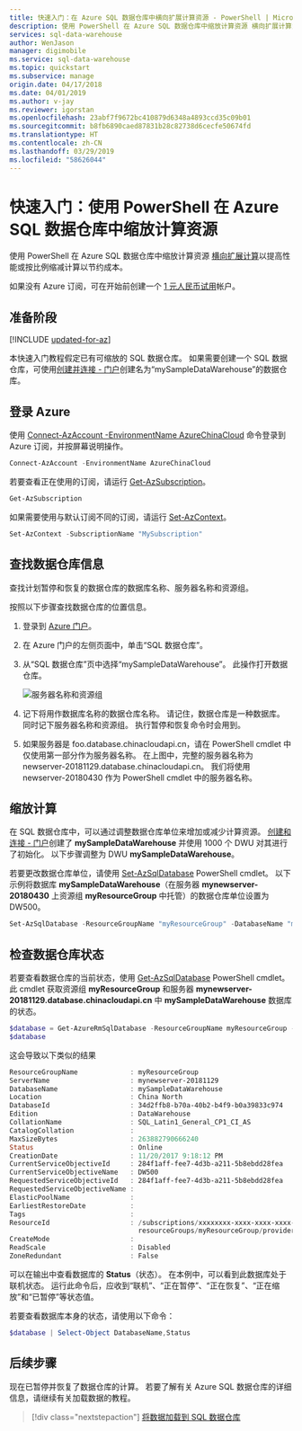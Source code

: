 ```yaml
---
title: 快速入门：在 Azure SQL 数据仓库中横向扩展计算资源 - PowerShell | Microsoft Docs
description: 使用 PowerShell 在 Azure SQL 数据仓库中缩放计算资源 横向扩展计算为提高性能或缩放重新计算以节约成本。
services: sql-data-warehouse
author: WenJason
manager: digimobile
ms.service: sql-data-warehouse
ms.topic: quickstart
ms.subservice: manage
origin.date: 04/17/2018
ms.date: 04/01/2019
ms.author: v-jay
ms.reviewer: igorstan
ms.openlocfilehash: 23abf7f9672bc410879d6348a4893ccd35c09b01
ms.sourcegitcommit: b8fb6890caed87831b28c82738d6cecfe50674fd
ms.translationtype: HT
ms.contentlocale: zh-CN
ms.lasthandoff: 03/29/2019
ms.locfileid: "58626044"
---
```

# <a name="quickstart-scale-compute-in-azure-sql-data-warehouse-in-powershell"></a>快速入门：使用 PowerShell 在 Azure SQL 数据仓库中缩放计算资源

使用 PowerShell 在 Azure SQL 数据仓库中缩放计算资源 [横向扩展计算](sql-data-warehouse-manage-compute-overview.md)以提高性能或按比例缩减计算以节约成本。

如果没有 Azure 订阅，可在开始前创建一个 [1 元人民币试用](https://www.azure.cn/pricing/1rmb-trial/)帐户。

## <a name="before-you-begin"></a>准备阶段

[!INCLUDE [updated-for-az](../../includes/updated-for-az.md)]

本快速入门教程假定已有可缩放的 SQL 数据仓库。 如果需要创建一个 SQL 数据仓库，可使用[创建并连接 - 门户](create-data-warehouse-portal.md)创建名为“mySampleDataWarehouse”的数据仓库。

## <a name="log-in-to-azure"></a>登录 Azure

使用 [Connect-AzAccount -EnvironmentName AzureChinaCloud](https://docs.microsoft.com/powershell/module/az.accounts/connect-azaccount) 命令登录到 Azure 订阅，并按屏幕说明操作。

```powershell
Connect-AzAccount -EnvironmentName AzureChinaCloud
```

若要查看正在使用的订阅，请运行 [Get-AzSubscription](https://docs.microsoft.com/powershell/module/az.accounts/get-azsubscription)。

```powershell
Get-AzSubscription
```

如果需要使用与默认订阅不同的订阅，请运行 [Set-AzContext](https://docs.microsoft.com/powershell/module/az.accounts/set-azcontext)。

```powershell
Set-AzContext -SubscriptionName "MySubscription"
```

## <a name="look-up-data-warehouse-information"></a>查找数据仓库信息

查找计划暂停和恢复的数据仓库的数据库名称、服务器名称和资源组。

按照以下步骤查找数据仓库的位置信息。

1. 登录到 [Azure 门户](https://portal.azure.cn/)。
2. 在 Azure 门户的左侧页面中，单击“SQL 数据仓库”。
3. 从“SQL 数据仓库”页中选择“mySampleDataWarehouse”。 此操作打开数据仓库。

    ![服务器名称和资源组](media/pause-and-resume-compute-powershell/locate-data-warehouse-information.png)

4. 记下将用作数据库名称的数据仓库名称。 请记住，数据仓库是一种数据库。 同时记下服务器名称和资源组。 执行暂停和恢复命令时会用到。
5. 如果服务器是 foo.database.chinacloudapi.cn，请在 PowerShell cmdlet 中仅使用第一部分作为服务器名称。 在上图中，完整的服务器名称为 newserver-20181129.database.chinacloudapi.cn。 我们将使用 newserver-20180430 作为 PowerShell cmdlet 中的服务器名称。

## <a name="scale-compute"></a>缩放计算

在 SQL 数据仓库中，可以通过调整数据仓库单位来增加或减少计算资源。 [创建和连接 - 门户](create-data-warehouse-portal.md)创建了 **mySampleDataWarehouse** 并使用 1000 个 DWU 对其进行了初始化。 以下步骤调整为 DWU **mySampleDataWarehouse**。

若要更改数据仓库单位，请使用 [Set-AzSqlDatabase](https://docs.microsoft.com/powershell/module/az.sql/set-azsqldatabase) PowerShell cmdlet。 以下示例将数据库 **mySampleDataWarehouse**（在服务器 **mynewserver-20180430** 上资源组 **myResourceGroup** 中托管）的数据仓库单位设置为 DW500。

```Powershell
Set-AzSqlDatabase -ResourceGroupName "myResourceGroup" -DatabaseName "mySampleDataWarehouse" -ServerName "mynewserver-20181129" -RequestedServiceObjectiveName "DW500"
```

## <a name="check-data-warehouse-state"></a>检查数据仓库状态

若要查看数据仓库的当前状态，使用 [Get-AzSqlDatabase](https://docs.microsoft.com/powershell/module/az.sql/get-azsqldatabase) PowerShell cmdlet。 此 cmdlet 获取资源组 **myResourceGroup** 和服务器 **mynewserver-20181129.database.chinacloudapi.cn** 中 **mySampleDataWarehouse** 数据库的状态。

```powershell
$database = Get-AzureRmSqlDatabase -ResourceGroupName myResourceGroup -ServerName mynewserver-20181129 -DatabaseName mySampleDataWarehouse
$database
```

这会导致以下类似的结果

```powershell
ResourceGroupName             : myResourceGroup
ServerName                    : mynewserver-20181129
DatabaseName                  : mySampleDataWarehouse
Location                      : China North
DatabaseId                    : 34d2ffb8-b70a-40b2-b4f9-b0a39833c974
Edition                       : DataWarehouse
CollationName                 : SQL_Latin1_General_CP1_CI_AS
CatalogCollation              :
MaxSizeBytes                  : 263882790666240
Status                        : Online
CreationDate                  : 11/20/2017 9:18:12 PM
CurrentServiceObjectiveId     : 284f1aff-fee7-4d3b-a211-5b8ebdd28fea
CurrentServiceObjectiveName   : DW500
RequestedServiceObjectiveId   : 284f1aff-fee7-4d3b-a211-5b8ebdd28fea
RequestedServiceObjectiveName :
ElasticPoolName               :
EarliestRestoreDate           :
Tags                          :
ResourceId                    : /subscriptions/xxxxxxxx-xxxx-xxxx-xxxx-xxxxxxxxxxxx/
                                resourceGroups/myResourceGroup/providers/Microsoft.Sql/servers/mynewserver-20181129/databases/mySampleDataWarehouse
CreateMode                    :
ReadScale                     : Disabled
ZoneRedundant                 : False
```

可以在输出中查看数据库的 **Status**（状态）。 在本例中，可以看到此数据库处于联机状态。  运行此命令后，应收到“联机”、“正在暂停”、“正在恢复”、“正在缩放”和“已暂停”等状态值。

若要查看数据库本身的状态，请使用以下命令：

```powershell
$database | Select-Object DatabaseName,Status
```

## <a name="next-steps"></a>后续步骤
现在已暂停并恢复了数据仓库的计算。 若要了解有关 Azure SQL 数据仓库的详细信息，请继续有关加载数据的教程。

> [!div class="nextstepaction"]
>[将数据加载到 SQL 数据仓库](load-data-from-azure-blob-storage-using-polybase.md)
<!-- Update_Description: new articles on quickstart scale database with powershell -->
<!--ms.date: 03/12/2018-->